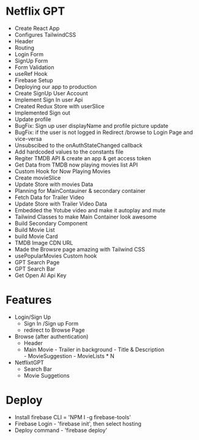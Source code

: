 # Netflix GPT 

- Create React App
- Configures TailwindCSS
- Header
- Routing
- Login Form
- SignUp Form
- Form Validation
- useRef Hook
- Firebase Setup
- Deploying our app to production
- Create SignUp User Account
- Implement Sign In user Api
- Created Redux Store with userSlice
- Implemented Sign out
- Update profile
- BugFix: Sign up user displayName and profile picture update
- BugFix: if the user is not logged in Redirect /browse to Login    Page and vice-versa
- Unsubscibed to the onAuthStateChanged callback
- Add hardcoded values to the constants file
- Regiter TMDB API & create an app & get access token
- Get Data from TMDB now playing movies list API
- Custom Hook for Now Playing Movies
- Create movieSlice
- Update Store with movies Data
- Planning for MainContauiner & secondary container
- Fetch Data for Trailer Video
- Update Store with Trailer Video Data
- Embedded the Yotube video and make it autoplay and mute
- Tailwind Classes to make Main Container look awesome
- Build Secondary Component
- Build Movie List
- build Movie Card
- TMDB Image CDN URL
- Made the Browsre page amazing with Tailwind CSS
- usePopularMovies Custom hook
- GPT Search Page
- GPT Search Bar
- Get Open AI Api Key


# Features
- Login/Sign Up
     - Sign In /Sign up Form
     - redirect to Browse Page
- Browse (after authentication) 
     - Header
     - Main Movie
            - Trailer in background
            - Title & Description   
            - MovieSuggestion
                  - MovieLists * N
- NetflixtGPT
     - Search Bar
     - Movie Suggetions                   

# Deploy
   
   -  Install firebase CLI = 'NPM I -g firebase-tools'
   -  Firebase Login - 'firebase init', then select hosting
   -  Deploy command - 'firebase deploy'